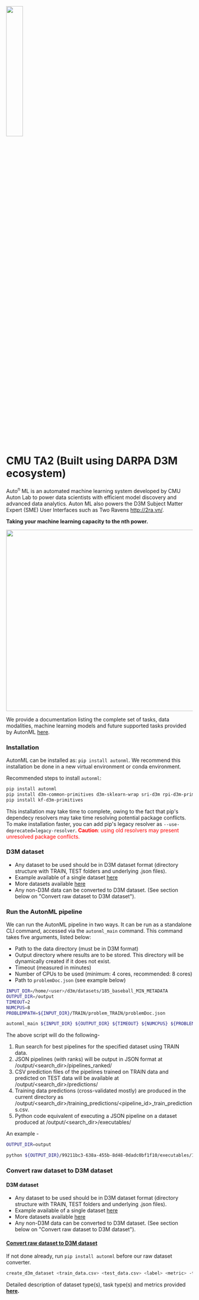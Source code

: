 <img src="https://gitlab.com/sray/cmu-ta2/-/raw/master/docs/img/AutonML_logo.png?inline=false" width=30%>


# CMU TA2 (Built using DARPA D3M ecosystem)

Auto<sup>n</sup> ML is an automated machine learning system developed by CMU Auton Lab 
to power data scientists with efficient model discovery and advanced data analytics. 
Auton ML also powers the D3M Subject Matter Expert (SME) User Interfaces such as Two Ravens http://2ra.vn/.

**Taking your machine learning capacity to the nth power.**

  <img src="https://gitlab.com/sray/cmu-ta2/-/raw/master/docs/img/model_pipeline.png?inline=false" width="869" height="489">

We provide a documentation listing the complete set of tasks, data modalities, machine learning models and future supported tasks provided by AutonML [here](https://gitlab.com/sray/cmu-ta2/-/blob/dev/docs/SUPPORTED.md).

### Installation
AutonML can be installed as: `pip install autonml`. We recommend this installation be done in a new virtual environment or conda environment.

Recommended steps to install `autonml`:
```bash
pip install autonml
pip install d3m-common-primitives d3m-sklearn-wrap sri-d3m rpi-d3m-primitives dsbox-primitives dsbox-corex distil-primitives d3m-esrnn d3m-nbeats 
pip install kf-d3m-primitives
```
This installation may take time to complete, owing to the fact that pip's dependecy resolvers may take time resolving potential package conflicts. To make installation faster, you can add pip's legacy resolver as `--use-deprecated=legacy-resolver`. <span style="color:red"> **Caution**: using old resolvers may present unresolved package conflicts.</span>

### D3M dataset
- Any dataset to be used should be in D3M dataset format (directory structure with TRAIN, TEST folders and underlying .json files).
- Example available of a single dataset [here](https://datasets.datadrivendiscovery.org/d3m/datasets/-/tree/master/seed_datasets_current/185_baseball_MIN_METADATA)
- More datasets available [here](https://datasets.datadrivendiscovery.org/d3m/datasets/-/tree/master/seed_datasets_current/)
- Any non-D3M data can be converted to D3M dataset. (See section below on "Convert raw dataset to D3M dataset").

### Run the AutonML pipeline

We can run the AutonML pipeline in two ways. It can be run as a standalone CLI command, accessed via the `autonml_main` command. This command takes five arguments, listed below:
- Path to the data directory (must be in D3M format)
- Output directory where results are to be stored. This directory will be dynamically created if it does not exist.
- Timeout (measured in minutes)
- Number of CPUs to be used (minimum: 4 cores, recommended: 8 cores)
- Path to `problemDoc.json` (see example below)

```bash
INPUT_DIR=/home/<user>/d3m/datasets/185_baseball_MIN_METADATA
OUTPUT_DIR=/output
TIMEOUT=2
NUMCPUS=8
PROBLEMPATH=${INPUT_DIR}/TRAIN/problem_TRAIN/problemDoc.json

autonml_main ${INPUT_DIR} ${OUTPUT_DIR} ${TIMEOUT} ${NUMCPUS} ${PROBLEMPATH} 
```


The above script will do the following-
1. Run search for best pipelines for the specified dataset using TRAIN data.
2. JSON pipelines (with ranks) will be output in JSON format at /output/<search_dir>/pipelines_ranked/
3. CSV prediction files of the pipelines trained on TRAIN data and predicted on TEST data will be available at /output/<search_dir>/predictions/
4. Training data predictions (cross-validated mostly) are produced in the current directory as /output/<search_dir>/training_predictions/<pipeline_id>_train_predictions.csv.
5. Python code equivalent of executing a JSON pipeline on a dataset produced at /output/<search_dir>/executables/

 An example -
```bash
OUTPUT_DIR=output

python ${OUTPUT_DIR}/99211bc3-638a-455b-8d48-0dadc0bf1f10/executables/19908fd3-706a-48da-b13c-dc13da0ed3cc.code.py ${OUTPUT_DIR}/ ${OUTPUT_DIR}/99211bc3-638a-455b-8d48-0dadc0bf1f10/predictions/19908fd3-706a-48da-b13c-dc13da0ed3cc.predictions.csv
```

### Convert raw dataset to D3M dataset

#### D3M dataset
- Any dataset to be used should be in D3M dataset format (directory structure with TRAIN, TEST folders and underlying .json files).
- Example available of a single dataset [here](https://datasets.datadrivendiscovery.org/d3m/datasets/-/tree/master/seed_datasets_current/185_baseball_MIN_METADATA)
- More datasets available [here](https://datasets.datadrivendiscovery.org/d3m/datasets/-/tree/master/seed_datasets_current/)
- Any non-D3M data can be converted to D3M dataset. (See section below on "Convert raw dataset to D3M dataset").

#### [Convert raw dataset to D3M dataset](https://gitlab.com/sray/cmu-ta2/-/blob/master/convert_raw_dataset.rst)

If not done already, run `pip install autonml` before our raw dataset converter.
```bash
create_d3m_dataset <train_data.csv> <test_data.csv> <label> <metric> -t classification <-t ...>
```

Detailed description of dataset type(s), task type(s) and metrics provided **[here](https://gitlab.com/sray/cmu-ta2/-/blob/master/convert_raw_dataset.rst).**
